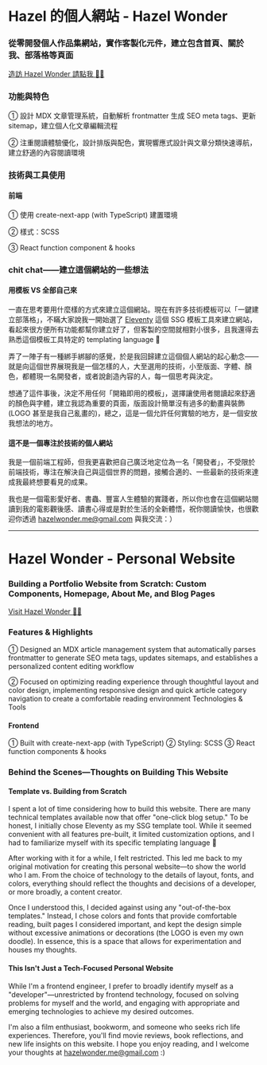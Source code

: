 # Hazel 的個人網站 - Hazel Wonder

### 從零開發個人作品集網站，實作客製化元件，建立包含首頁、關於我、部落格等頁面

[造訪 Hazel Wonder 請點我 🙆‍♀️](https://hazelwonder.me/)

### 功能與特色

① 設計 MDX 文章管理系統，自動解析 frontmatter 生成 SEO meta tags、更新 sitemap，建立個人化文章編輯流程

② 注重閱讀體驗優化，設計排版與配色，實現響應式設計與文章分類快速導航，建立舒適的內容閱讀環境

### 技術與工具使用

#### 前端

① 使用 create-next-app (with TypeScript) 建置環境

② 樣式：SCSS

③ React function component & hooks

### chit chat——建立這個網站的一些想法
#### 用模板 VS 全部自己來
一直在思考要用什麼樣的方式來建立這個網站。現在有許多技術模板可以「一鍵建立部落格」，不瞞大家說我一開始選了 [Eleventy](https://www.11ty.dev/) 這個 SSG 模板工具來建立網站，看起來很方便所有功能都幫你建立好了，但客製的空間就相對小很多，且我還得去熟悉這個模板工具特定的  templating language 🫣 

弄了一陣子有一種綁手綁腳的感覺，於是我回歸建立這個個人網站的起心動念——就是向這個世界展現我是一個怎樣的人，大至選用的技術，小至版面、字體、顏色，都體現一名開發者，或者說創造內容的人，每一個思考與決定。

想通了這件事後，決定不用任何「開箱即用的模板」，選擇讓使用者閱讀起來舒適的顏色與字體，建立我認為重要的頁面，版面設計簡單沒有過多的動畫與裝飾(LOGO 甚至是我自己亂畫的)，總之，這是一個允許任何實驗的地方，是一個安放我想法的地方。

#### 這不是一個專注於技術的個人網站
我是一個前端工程師，但我更喜歡把自己廣泛地定位為一名「開發者」，不受限於前端技術，專注在解決自己與這個世界的問題，接觸合適的、一些最新的技術來達成我最終想要看見的成果。

我也是一個電影愛好者、書蟲、豐富人生體驗的實踐者，所以你也會在這個網站閱讀到我的電影觀後感、讀書心得或是對於生活的全新體悟，祝你閱讀愉快，也很歡迎你透過 hazelwonder.me@gmail.com 與我交流：）

---

# Hazel Wonder - Personal Website
###  Building a Portfolio Website from Scratch: Custom Components, Homepage, About Me, and Blog Pages
[Visit Hazel Wonder 🙆‍♀️](https://hazelwonder.me/)
### Features & Highlights
① Designed an MDX article management system that automatically parses frontmatter to generate SEO meta tags, updates sitemaps, and establishes a personalized content editing workflow

② Focused on optimizing reading experience through thoughtful layout and color design, implementing responsive design and quick article category navigation to create a comfortable reading environment
Technologies & Tools
#### Frontend
① Built with create-next-app (with TypeScript)
② Styling: SCSS
③ React function components & hooks
### Behind the Scenes—Thoughts on Building This Website
#### Template vs. Building from Scratch
I spent a lot of time considering how to build this website. There are many technical templates available now that offer "one-click blog setup." To be honest, I initially chose Eleventy as my SSG template tool. While it seemed convenient with all features pre-built, it limited customization options, and I had to familiarize myself with its specific templating language 🫣

After working with it for a while, I felt restricted. This led me back to my original motivation for creating this personal website—to show the world who I am. From the choice of technology to the details of layout, fonts, and colors, everything should reflect the thoughts and decisions of a developer, or more broadly, a content creator.

Once I understood this, I decided against using any "out-of-the-box templates." Instead, I chose colors and fonts that provide comfortable reading, built pages I considered important, and kept the design simple without excessive animations or decorations (the LOGO is even my own doodle). In essence, this is a space that allows for experimentation and houses my thoughts.

#### This Isn't Just a Tech-Focused Personal Website
While I'm a frontend engineer, I prefer to broadly identify myself as a "developer"—unrestricted by frontend technology, focused on solving problems for myself and the world, and engaging with appropriate and emerging technologies to achieve my desired outcomes.

I'm also a film enthusiast, bookworm, and someone who seeks rich life experiences. Therefore, you'll find movie reviews, book reflections, and new life insights on this website. I hope you enjoy reading, and I welcome your thoughts at hazelwonder.me@gmail.com :)
